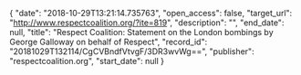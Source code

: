 {
  "date": "2018-10-29T13:21:14.735763", 
  "open_access": false, 
  "target_url": "http://www.respectcoalition.org/?ite=819", 
  "description": "", 
  "end_date": null, 
  "title": "Respect Coalition: Statement on the London bombings by George Galloway on behalf of Respect", 
  "record_id": "20181029T132114/CgCVBndfVtvgF/3DR3wvWg==", 
  "publisher": "respectcoalition.org", 
  "start_date": null
}

